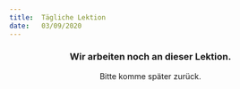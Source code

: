 ```yaml
---
title:  Tägliche Lektion
date:   03/09/2020
---
```


### <center>Wir arbeiten noch an dieser Lektion.</center>
<center>Bitte komme später zurück.</center>